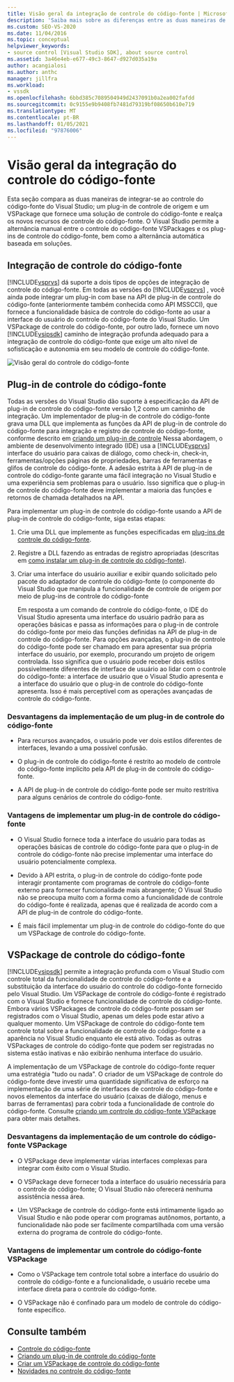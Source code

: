 ```yaml
---
title: Visão geral da integração de controle do código-fonte | Microsoft Docs
description: 'Saiba mais sobre as diferenças entre as duas maneiras de integrar o controle do código-fonte no Visual Studio: um plug-in de controle do código-fonte e um VSPackage.'
ms.custom: SEO-VS-2020
ms.date: 11/04/2016
ms.topic: conceptual
helpviewer_keywords:
- source control [Visual Studio SDK], about source control
ms.assetid: 3a46e4eb-e677-49c3-8647-d927d035a19a
author: acangialosi
ms.author: anthc
manager: jillfra
ms.workload:
- vssdk
ms.openlocfilehash: 6bbd385c7089504949d2437091b0a2ea002fafdd
ms.sourcegitcommit: 0c9155e9b9408fb7481d79319bf08650b610e719
ms.translationtype: MT
ms.contentlocale: pt-BR
ms.lasthandoff: 01/05/2021
ms.locfileid: "97876006"
---
```

# <a name="source-control-integration-overview"></a>Visão geral da integração do controle do código-fonte
Esta seção compara as duas maneiras de integrar-se ao controle do código-fonte do Visual Studio; um plug-in de controle de origem e um VSPackage que fornece uma solução de controle do código-fonte e realça os novos recursos de controle do código-fonte. O Visual Studio permite a alternância manual entre o controle do código-fonte VSPackages e os plug-ins de controle do código-fonte, bem como a alternância automática baseada em soluções.

## <a name="source-control-integration"></a>Integração de controle do código-fonte
 [!INCLUDE[vsprvs](../../code-quality/includes/vsprvs_md.md)] dá suporte a dois tipos de opções de integração de controle do código-fonte. Em todas as versões do [!INCLUDE[vsprvs](../../code-quality/includes/vsprvs_md.md)] , você ainda pode integrar um plug-in com base na API de plug-in de controle do código-fonte (anteriormente também conhecida como API MSSCCI), que fornece a funcionalidade básica de controle do código-fonte ao usar a interface do usuário do controle do código-fonte do Visual Studio. Um VSPackage de controle do código-fonte, por outro lado, fornece um novo [!INCLUDE[vsipsdk](../../extensibility/includes/vsipsdk_md.md)] caminho de integração profunda adequado para a integração de controle do código-fonte que exige um alto nível de sofisticação e autonomia em seu modelo de controle do código-fonte.

 ![Visão geral do controle do código-fonte](../../extensibility/internals/media/sourcectnrloverview.gif "SourceCtnrlOverview")

## <a name="source-control-plug-in"></a>Plug-in de controle do código-fonte
 Todas as versões do Visual Studio dão suporte à especificação da API de plug-in de controle do código-fonte versão 1,2 como um caminho de integração. Um implementador de plug-in de controle do código-fonte grava uma DLL que implementa as funções da API de plug-in de controle do código-fonte para integração e registro de controle do código-fonte, conforme descrito em [criando um plug-in de controle](../../extensibility/internals/creating-a-source-control-plug-in.md) Nessa abordagem, o ambiente de desenvolvimento integrado (IDE) usa a [!INCLUDE[vsprvs](../../code-quality/includes/vsprvs_md.md)] interface do usuário para caixas de diálogo, como check-in, check-in, ferramentas/opções páginas de propriedades, barras de ferramentas e glifos de controle do código-fonte. A adesão estrita à API de plug-in de controle do código-fonte garante uma fácil integração no Visual Studio e uma experiência sem problemas para o usuário. Isso significa que o plug-in de controle do código-fonte deve implementar a maioria das funções e retornos de chamada detalhados na API.

 Para implementar um plug-in de controle do código-fonte usando a API de plug-in de controle do código-fonte, siga estas etapas:

1. Crie uma DLL que implemente as funções especificadas em [plug-ins de controle do código-fonte](../../extensibility/source-control-plug-ins.md).

2. Registre a DLL fazendo as entradas de registro apropriadas (descritas em [como instalar um plug-in de controle do código-fonte](../../extensibility/internals/how-to-install-a-source-control-plug-in.md)).

3. Criar uma interface do usuário auxiliar e exibir quando solicitado pelo pacote do adaptador de controle do código-fonte (o componente do Visual Studio que manipula a funcionalidade de controle de origem por meio de plug-ins de controle do código-fonte

   Em resposta a um comando de controle do código-fonte, o IDE do Visual Studio apresenta uma interface do usuário padrão para as operações básicas e passa as informações para o plug-in de controle do código-fonte por meio das funções definidas na API de plug-in de controle do código-fonte. Para opções avançadas, o plug-in de controle do código-fonte pode ser chamado em para apresentar sua própria interface do usuário, por exemplo, procurando um projeto de origem controlada. Isso significa que o usuário pode receber dois estilos possivelmente diferentes de interface de usuário ao lidar com o controle do código-fonte: a interface de usuário que o Visual Studio apresenta e a interface do usuário que o plug-in de controle do código-fonte apresenta. Isso é mais perceptível com as operações avançadas de controle do código-fonte.

### <a name="drawbacks-to-implementing-a-source-control-plug-in"></a>Desvantagens da implementação de um plug-in de controle do código-fonte

- Para recursos avançados, o usuário pode ver dois estilos diferentes de interfaces, levando a uma possível confusão.

- O plug-in de controle do código-fonte é restrito ao modelo de controle do código-fonte implícito pela API de plug-in de controle do código-fonte.

- A API de plug-in de controle do código-fonte pode ser muito restritiva para alguns cenários de controle do código-fonte.

### <a name="advantages-to-implementing-a-source-control-plug-in"></a>Vantagens de implementar um plug-in de controle do código-fonte

- O Visual Studio fornece toda a interface do usuário para todas as operações básicas de controle do código-fonte para que o plug-in de controle do código-fonte não precise implementar uma interface do usuário potencialmente complexa.

- Devido à API estrita, o plug-in de controle do código-fonte pode interagir prontamente com programas de controle do código-fonte externo para fornecer funcionalidade mais abrangente; O Visual Studio não se preocupa muito com a forma como a funcionalidade de controle do código-fonte é realizada, apenas que é realizada de acordo com a API de plug-in de controle do código-fonte.

- É mais fácil implementar um plug-in de controle do código-fonte do que um VSPackage de controle do código-fonte.

## <a name="source-control-vspackage"></a>VSPackage de controle do código-fonte
 [!INCLUDE[vsipsdk](../../extensibility/includes/vsipsdk_md.md)] permite a integração profunda com o Visual Studio com controle total da funcionalidade de controle do código-fonte e a substituição da interface do usuário do controle do código-fonte fornecido pelo Visual Studio. Um VSPackage de controle do código-fonte é registrado com o Visual Studio e fornece funcionalidade de controle do código-fonte. Embora vários VSPackages de controle do código-fonte possam ser registrados com o Visual Studio, apenas um deles pode estar ativo a qualquer momento. Um VSPackage de controle do código-fonte tem controle total sobre a funcionalidade de controle do código-fonte e a aparência no Visual Studio enquanto ele está ativo. Todas as outras VSPackages de controle do código-fonte que podem ser registradas no sistema estão inativas e não exibirão nenhuma interface do usuário.

 A implementação de um VSPackage de controle do código-fonte requer uma estratégia "tudo ou nada". O criador de um VSPackage de controle do código-fonte deve investir uma quantidade significativa de esforço na implementação de uma série de interfaces de controle do código-fonte e novos elementos da interface do usuário (caixas de diálogo, menus e barras de ferramentas) para cobrir toda a funcionalidade de controle do código-fonte. Consulte [criando um controle do código-fonte VSPackage](../../extensibility/internals/creating-a-source-control-vspackage.md) para obter mais detalhes.

### <a name="drawbacks-to-implementing-a-source-control-vspackage"></a>Desvantagens da implementação de um controle do código-fonte VSPackage

- O VSPackage deve implementar várias interfaces complexas para integrar com êxito com o Visual Studio.

- O VSPackage deve fornecer toda a interface do usuário necessária para o controle do código-fonte; O Visual Studio não oferecerá nenhuma assistência nessa área.

- Um VSPackage de controle do código-fonte está intimamente ligado ao Visual Studio e não pode operar com programas autônomos, portanto, a funcionalidade não pode ser facilmente compartilhada com uma versão externa do programa de controle do código-fonte.

### <a name="advantages-to-implementing-a-source-control-vspackage"></a>Vantagens de implementar um controle do código-fonte VSPackage

- Como o VSPackage tem controle total sobre a interface do usuário do controle do código-fonte e a funcionalidade, o usuário recebe uma interface direta para o controle do código-fonte.

- O VSPackage não é confinado para um modelo de controle do código-fonte específico.

## <a name="see-also"></a>Consulte também
- [Controle do código-fonte](../../extensibility/internals/source-control.md)
- [Criando um plug-in de controle do código-fonte](../../extensibility/internals/creating-a-source-control-plug-in.md)
- [Criar um VSPackage de controle do código-fonte](../../extensibility/internals/creating-a-source-control-vspackage.md)
- [Novidades no controle do código-fonte](../../extensibility/internals/what-s-new-in-source-control.md)
